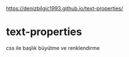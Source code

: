 https://denizbilgic1993.github.io/text-properties/
# text-properties
css ile başlık büyütme ve renklendirme
